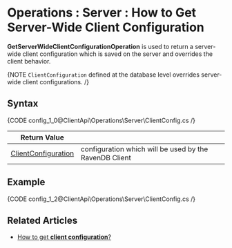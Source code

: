 ﻿# Operations : Server : How to Get Server-Wide Client Configuration

**GetServerWideClientConfigurationOperation** is used to return a server-wide client configuration which is saved on the server and overrides the client behavior. 

{NOTE `ClientConfiguration` defined at the database level overrides server-wide client configurations. /}

## Syntax

{CODE config_1_0@ClientApi\Operations\Server\ClientConfig.cs /}

| Return Value | |
| ------------- | ---- |
| [ClientConfiguration](../../../glossary/ClientConfiguration) | configuration which will be used by the RavenDB Client |

## Example

{CODE config_1_2@ClientApi\Operations\Server\ClientConfig.cs /}

## Related Articles

- [How to get **client configuration**?](../../../../client-api/operations/maintenance/configuration/get-client-configuration)

